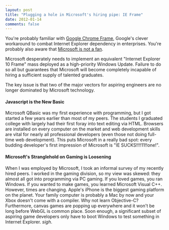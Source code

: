 ```yaml
---
layout: post
title: "Plugging a hole in Microsoft's hiring pipe: IE Frame"
date: 2012-01-14
comments: false
---
```


You're probably familiar with <a href="http://code.google.com/chrome/chromeframe/">Google Chrome Frame</a>, Google's clever workaround to combat Internet Explorer dependency in enterprises. You're probably also aware that <a href="http://arstechnica.com/microsoft/news/2009/09/microsoft-google-chrome-frame-makes-ie-less-secure.ars">Microsoft is not a fan</a>.

Microsoft desperately needs to implement an equivalent "Internet Explorer 10
Frame" mass deployed as a high-priority Windows Update. Failure to do so all
but guarantees that Microsoft will become completely incapable of hiring a
sufficient supply of talented graduates.

The key issue is that two of the major vectors for aspiring engineers are no
longer dominated by Microsoft technology.

#### Javascript is the New Basic

Microsoft QBasic was my first experience with programming, but I got started a
few years earlier than most of my peers. The students I graduated college with
largely had their first foray into text editing via HTML. Browsers are
installed on every computer on the market and web development skills are vital
for nearly all professional developers (even those not doing full-time web
development). This puts Microsoft in a really bad spot: every budding
developer's first impression of Microsoft is "IE SUCKS!!!!11!!one!".

#### Microsoft's Stranglehold on Gaming is Loosening

When I was employed by Microsoft, I took an informal survey of my recently
hired peers. I worked in the gaming division, so my view was skewed: they
almost all got into programming via PC gaming. If you loved games, you ran
Windows. If you wanted to make games, you learned Microsoft Visual C++.
However, times are changing. Apple's iPhone is the biggest gaming platform on
the planet. Your family computer is probably a Mac by now and your Xbox doesn't
come with a compiler. Why not learn Objective-C? Furthermore, canvas games are
popping up everywhere and it won't be long before WebGL is common place. Soon
enough, a significant subset of aspiring game developers only have to boot
Windows to test something in Internet Explorer. _sigh_.
